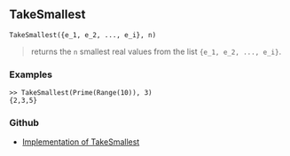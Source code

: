 ## TakeSmallest

```
TakeSmallest({e_1, e_2, ..., e_i}, n) 
```

> returns the `n` smallest real values from the list `{e_1, e_2, ..., e_i}`.

### Examples

```
>> TakeSmallest(Prime(Range(10)), 3) 
{2,3,5}
```

### Github

* [Implementation of TakeSmallest](https://github.com/axkr/symja_android_library/blob/master/symja_android_library/matheclipse-core/src/main/java/org/matheclipse/core/builtin/ListFunctions.java#L7620) 
